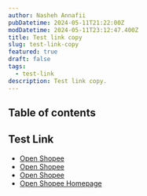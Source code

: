 ```yaml
---
author: Nasheh Annafii
pubDatetime: 2024-05-11T21:22:00Z
modDatetime: 2024-05-11T23:12:47.400Z
title: Test link copy
slug: test-link-copy
featured: true
draft: false
tags:
  - test-link
description: Test link copy.
---
```


## Table of contents

## Test Link

- [Open Shopee](https://shopee.com)
- [Open Shopee](shopee://)
- [Open Shopee](Shopee://)
- [Open Shopee Homepage](shopee://homepage)
